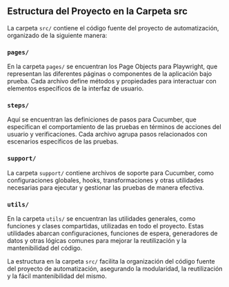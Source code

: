 ## Estructura del Proyecto en la Carpeta src

La carpeta `src/` contiene el código fuente del proyecto de automatización, organizado de la siguiente manera:

### `pages/`

En la carpeta `pages/` se encuentran los Page Objects para Playwright, que representan las diferentes páginas o componentes de la aplicación bajo prueba. Cada archivo define métodos y propiedades para interactuar con elementos específicos de la interfaz de usuario.

### `steps/`

Aquí se encuentran las definiciones de pasos para Cucumber, que especifican el comportamiento de las pruebas en términos de acciones del usuario y verificaciones. Cada archivo agrupa pasos relacionados con escenarios específicos de las pruebas.

### `support/`

La carpeta `support/` contiene archivos de soporte para Cucumber, como configuraciones globales, hooks, transformaciones y otras utilidades necesarias para ejecutar y gestionar las pruebas de manera efectiva.

### `utils/`

En la carpeta `utils/` se encuentran las utilidades generales, como funciones y clases compartidas, utilizadas en todo el proyecto. Estas utilidades abarcan configuraciones, funciones de espera, generadores de datos y otras lógicas comunes para mejorar la reutilización y la mantenibilidad del código.

La estructura en la carpeta `src/` facilita la organización del código fuente del proyecto de automatización, asegurando la modularidad, la reutilización y la fácil mantenibilidad del mismo.
